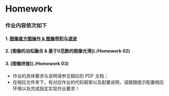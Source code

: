 # Homework

### 作业内容依次如下

#### 1. [图像直⽅图操作 & 图像卷积与滤波](https://github.com/USTC3DV/Mathematical-Experiment/tree/main/Homework/Homework%2001)

#### 2. [图像的泊松融合 & 基于0范数的图像光滑](./Homework 02)

#### 3. [图像拼接](./Homework 03)

 

- 作业的具体要求与说明请参见相应的 PDF 文档；
- 在相应文件夹下，有对应作业的代码框架以及配置说明，请跟随提示配置相应环境以及完成指定实现作业要求！
